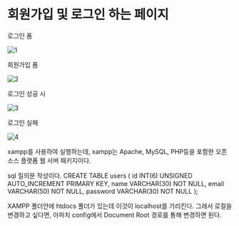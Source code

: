 # 회원가입 및 로그인 하는 페이지 

로그인 폼

![1](https://user-images.githubusercontent.com/114050357/229791264-3bb4a5d7-dd3c-4e4a-9fb3-690dc1d2520c.JPG)

회원가입 폼

![2](https://user-images.githubusercontent.com/114050357/229791383-72955081-db83-45f4-a3ab-507ed541a304.JPG)

로그인 성공 시

![3](https://user-images.githubusercontent.com/114050357/229791466-05749337-92c3-493e-9052-1079482df5f4.JPG)

로그인 실패 

![4](https://user-images.githubusercontent.com/114050357/229791563-efbc7840-d87a-421e-8abf-02a3df268928.JPG)


xampp를 사용하여 실행하는데, xampp는  Apache, MySQL, PHP등을 포함한 오픈 소스 플랫폼 웹 서버 패키지이다. 

sql 질의문 작성이다.
CREATE TABLE users (
id INT(6) UNSIGNED AUTO_INCREMENT PRIMARY KEY,
name VARCHAR(30) NOT NULL,
email VARCHAR(50) NOT NULL,
password VARCHAR(30) NOT NULL
); 

XAMPP 폴더안에 htdocs 폴더가 있는데 이것이 localhost를 가리킨다. 그래서 로컬을 변경하고 싶다면, 아파치 config에서 Document Root 경로를 통해 변경하면 된다. 

